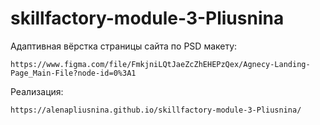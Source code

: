 # skillfactory-module-3-Pliusnina

Адаптивная вёрстка страницы сайта по PSD макету: 

    https://www.figma.com/file/FmkjniLQtJaeZcZhEHEPzQex/Agnecy-Landing-Page_Main-File?node-id=0%3A1

Реализация: 
    
    https://alenapliusnina.github.io/skillfactory-module-3-Pliusnina/
